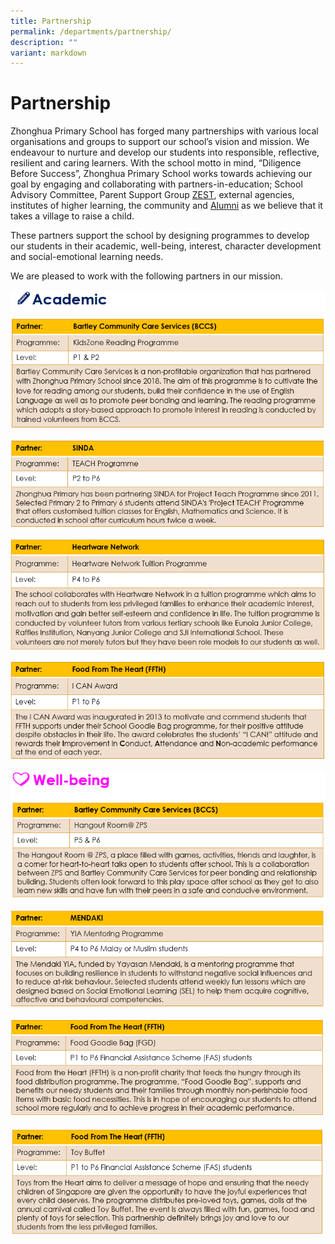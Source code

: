 ```yaml
---
title: Partnership
permalink: /departments/partnership/
description: ""
variant: markdown
---
```

# **Partnership**
Zhonghua Primary School has forged many partnerships with various local organisations and groups to support our school’s vision and mission. We endeavour to nurture and develop our students into responsible, reflective, resilient and caring learners. With the school motto in mind, “Diligence Before Success”, Zhonghua Primary School works towards achieving our goal by engaging and collaborating with partners-in-education; School Advisory Committee, Parent Support Group [ZEST](https://zhonghuapri.moe.edu.sg/useful-links-and-information/parent-volunteers-zest/), external agencies, institutes of higher learning, the community and [Alumni](https://go.gov.sg/zpsalumni) as we believe that it takes a village to raise a child.

These partners support the school by designing programmes to develop our students in their academic, well-being, interest, character development and social-emotional learning needs.

We are pleased to work with the following partners in our mission.

![](/images/Partnership-Pic%201.png)

![](/images/Partnership-Pic%202.png)

![](/images/Partnership-Pic%203.png)

![](/images/Partnership-Pic%204.png)

![](/images/Partnership-Pic%205.png)

![](/images/Partnership-Pic%206.png)

![](/images/Partnership-Pic%207.png)

![](/images/Partnership-Pic%208.png)